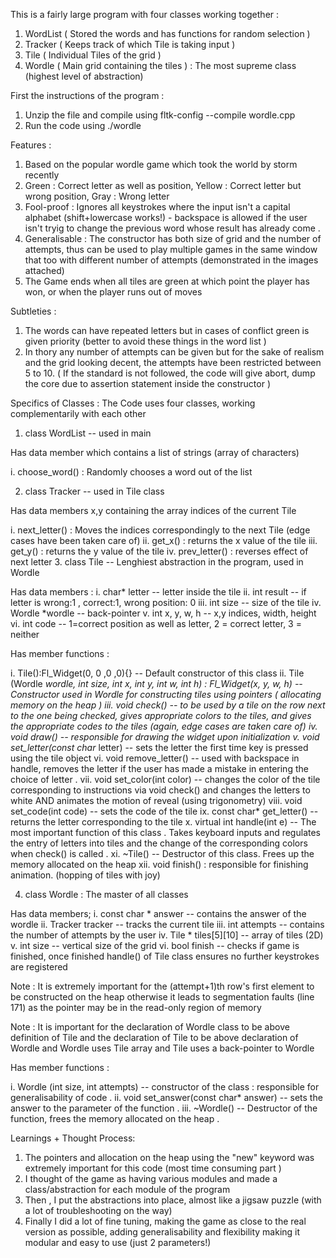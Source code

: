 This is a fairly large program with four classes working together : 
1. WordList ( Stored the words and has functions for random selection )
2. Tracker ( Keeps track of which Tile is taking input )
3. Tile ( Individual Tiles of the grid )
4. Wordle ( Main grid containing the tiles ) : The most supreme class (highest level of abstraction)

First the instructions of the program :
1. Unzip the file and compile using fltk-config --compile wordle.cpp
2. Run the code using ./wordle

Features : 
1. Based on the popular wordle game which took the world by storm recently
2. Green : Correct letter as well as position, Yellow : Correct letter but wrong position, Gray : Wrong letter
3. Fool-proof : Ignores all keystrokes where the input isn't a capital alphabet (shift+lowercase works!) - backspace is
allowed if the user isn't tryig to change the previous word whose result has already come .
4. Generalisable : The constructor has both size of grid and the number of attempts, thus can be used to 
play multiple games in the same window that too with different number of attempts (demonstrated in the images attached)
5. The Game ends when all tiles are green at which point the player has won, or when the player runs out of moves

Subtleties : 
1. The words can have repeated letters but in cases of conflict green is given priority (better to avoid these things in 
the word list )
2. In thory any number of attempts can be given but for the sake of realism and the grid looking decent, the attempts have
been restricted between 5 to 10. ( If the standard is not followed, the code will give abort, dump the core due to assertion
statement inside the constructor )

Specifics of Classes : 
The Code uses four classes, working complementarily with each other 

1. class WordList -- used in main

Has data member which contains a list of strings (array of characters)

i. choose_word() : Randomly chooses a word out of the list

2. class Tracker -- used in Tile class

Has data members x,y containing the array indices of the current Tile

i. next_letter() : Moves the indices correspondingly to the next Tile (edge cases have been taken care of)
ii. get_x() : returns the x value of the tile
iii. get_y() : returns the y value of the tile
iv. prev_letter() : reverses effect of next letter
3. class Tile -- Lenghiest abstraction in the program, used in Wordle

Has data members : 
i. char* letter -- letter inside the tile
ii. int result -- if letter is wrong:1 , correct:1, wrong position: 0
iii. int size -- size of the tile
iv. Wordle *wordle -- back-pointer
v. int x, y, w, h -- x,y indices, width, height
vi. int code -- 1=correct position as well as letter, 2 = correct letter, 3 = neither

Has member functions : 

i. Tile():Fl_Widget(0, 0 ,0 ,0){} -- Default constructor of this class
ii. Tile (Wordle *wordle, int size, int x, int y, int w, int h) : Fl_Widget(x, y, w, h) -- Constructor used in
Wordle for constructing tiles using pointers ( allocating memory on the heap )
iii. void check() -- to be used by a tile on the row next to the one being checked, gives appropriate colors to 
the tiles, and gives the appropriate codes to the tiles (again, edge cases are taken care of)
iv. void draw() -- responsible for drawing the widget upon initialization
v. void set_letter(const char* letter) -- sets the letter the first time key is pressed using the tile object
vi. void remove_letter() -- used with backspace in handle, removes the letter if the user has made a mistake in
entering the choice of letter .
vii. void set_color(int color) -- changes the color of the tile corresponding to instructions via void check() 
and changes the letters to white AND animates the motion of reveal (using trigonometry)
viii. void set_code(int code) -- sets the code of the tile
ix. const char* get_letter() -- returns the letter corresponding to the tile
x. virtual int handle(int e) -- The most important function of this class . Takes keyboard inputs and regulates 
the entry of letters into tiles and the change of the corresponding colors when check() is called .
xi. ~Tile() -- Destructor of this class. Frees up the memory allocated on the heap
xii. void finish() : responsible for finishing animation. (hopping of tiles with joy)

4. class Wordle : The master of all classes 

Has data members;
i. const char * answer -- contains the answer of the wordle
ii. Tracker tracker -- tracks the current tile
iii. int attempts -- contains the number of attempts by the user
iv. Tile * tiles[5][10] -- array of tiles (2D)
v. int size -- vertical size of the grid
vi. bool finish -- checks if game is finished, once finished handle() of Tile class ensures no further keystrokes
are registered

Note : It is extremely important for the (attempt+1)th row's first element to be constructed on the heap otherwise 
it leads to segmentation faults (line 171) as the pointer may be in the read-only region of memory

Note : It is important for the declaration of Wordle class to be above definition of Tile and the declaration of Tile 
to be above declaration of Wordle and Wordle uses Tile array and Tile uses a back-pointer to Wordle

Has member functions : 

i. Wordle (int size, int attempts) -- constructor of the class : responsible for generalisability of code .
ii. void set_answer(const char* answer) -- sets the answer to the parameter of the function .
iii. ~Wordle() -- Destructor of the function, frees the memory allocated on the heap .

Learnings + Thought Process: 

1. The pointers and allocation on the heap using the "new" keyword was extremely important for this code (most time consuming
part )
2. I thought of the game as having various modules and made a class/abstraction for each module of the program 
3. Then , I put the abstractions into place, almost like a jigsaw puzzle (with a lot of troubleshooting on the way)
4. Finally I did a lot of fine tuning, making the game as close to the real version as possible, adding generalisability and 
flexibility making it modular and easy to use (just 2 parameters!)


